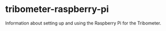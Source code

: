 # tribometer-raspberry-pi
Information about setting up and using the Raspberry Pi for the Tribometer.
